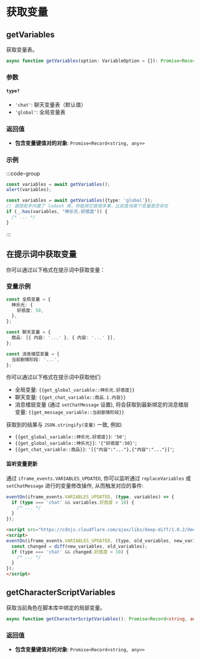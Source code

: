 # 获取变量

<CustomTOC />

## getVariables

获取变量表。

```typescript
async function getVariables(option: VariableOption = {}): Promise<Record<string, any>>
```
### 参数

#### `type?`
- `'chat'`: 聊天变量表（默认值）
- `'global'`: 全局变量表

### 返回值
- **包含变量键值对的对象**: `Promise<Record<string, any>>`

### 示例
:::code-group
```typescript [获取所有聊天变量并弹窗输出结果]
const variables = await getVariables();
alert(variables);
```
```typescript [获取所有全局变量]
const variables = await getVariables({type: 'global'});
// 酒馆助手内置了 lodash 库，你能用它做很多事，比如查询某个变量是否存在
if (_.has(variables, "神乐光.好感度")) {
  /* ... */
}
```
:::

## 在提示词中获取变量
你可以通过以下格式在提示词中获取变量：

### 变量示例

```typescript
const 全局变量 = {
  神乐光: {
    好感度: 50,
  },
};

const 聊天变量 = {
  商品: [{ 内容: '...' }, { 内容: '...' }],
};

const 消息楼层变量 = {
  当前剧情阶段: '...',
};
```

你可以通过以下格式在提示词中获取他们:

- 全局变量: <code v-pre>{{get_global_variable::神乐光.好感度}}</code>
- 聊天变量: <code v-pre>{{get_chat_variable::商品.1.内容}}</code>
- 消息楼层变量 (通过 `setChatMessage` 设置), 将会获取到最新绑定的消息楼层变量: <code v-pre>{{get_message_variable::当前剧情阶段}}</code>

获取到的结果与 `JSON.stringify(变量)` 一致, 例如:

- <code v-pre>{{get_global_variable::神乐光.好感度}}</code>: <code v-pre>'50'</code>;
- <code v-pre>{{get_global_variable::神乐光}}</code>: <code v-pre>'{"好感度":50}'</code>;
- <code v-pre>{{get_chat_variable::商品}}</code>: <code v-pre>'[{"内容":"..."},{"内容":"..."}]'</code>;

#### 监听变量更新

通过 `iframe_events.VARIABLES_UPDATED`, 你可以监听通过 `replaceVariables` 或 `setChatMessage` 进行的变量修改操作, 从而触发对应的事件:

```typescript
eventOn(iframe_events.VARIABLES_UPDATED, (type, variables) => {
  if (type === 'chat' && variables.好感度 > 10) {
    /* ... */
  }
});
```

```html
<script src="https://cdnjs.cloudflare.com/ajax/libs/deep-diff/1.0.2/deep-diff.min.js"></script>
<script>
eventOn(iframe_events.VARIABLES_UPDATED, (type, old_variables, new_variables) => {
  const changed = diff(new_variables, old_variables);
  if (type === 'chat' && changed.好感度 > 10) {
    /* ... */
  }
});
</script>
```

## getCharacterScriptVariables

获取当前角色在脚本库中绑定的局部变量。

```typescript
async function getCharacterScriptVariables(): Promise<Record<string, any>>
```

### 返回值

- **包含变量键值对的对象**: `Promise<Record<string, any>>`


